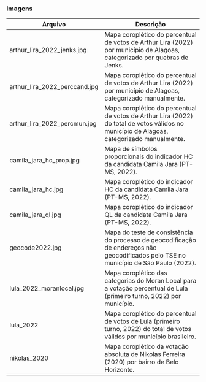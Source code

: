 ### Imagens

| Arquivo                       | Descrição                                                                                                                                  |
|------------------------------------|------------------------------------|
| arthur_lira_2022_jenks.jpg    | Mapa coroplético do percentual de votos de Arthur Lira (2022) por município de Alagoas, categorizado por quebras de Jenks.                 |
| arthur_lira_2022_perccand.jpg | Mapa coroplético do percentual de votos de Arthur Lira (2022) por município de Alagoas, categorizado manualmente.                          |
| arthur_lira_2022_percmun.jpg  | Mapa coroplético do percentual de votos de Arthur Lira (2022) do total de votos válidos no município de Alagoas, categorizado manualmente. |
| camila_jara_hc_prop.jpg       | Mapa de símbolos proporcionais do indicador HC da candidata Camila Jara (PT-MS, 2022).                                                     |
| camila_jara_hc.jpg            | Mapa coroplético do indicador HC da candidata Camila Jara (PT-MS, 2022).                                                                   |
| camila_jara_ql.jpg            | Mapa coroplético do indicador QL da candidata Camila Jara (PT-MS, 2022).                                                                   |
| geocode2022.jpg               | Mapa do teste de consistência do processo de geocodificação de endereços não geocodificados pelo TSE no município de São Paulo (2022).     |
| lula_2022_moranlocal.jpg      | Mapa coroplético das categorias do Moran Local para a votação percentual de Lula (primeiro turno, 2022) por município.                     |
| lula_2022                     | Mapa coroplético do percentual de votos de Lula (primeiro turno, 2022) do total de votos válidos por município brasileiro.                 |
| nikolas_2020                  | Mapa coroplético da votação absoluta de Nikolas Ferreira (2020) por bairro de Belo Horizonte.                                              |
